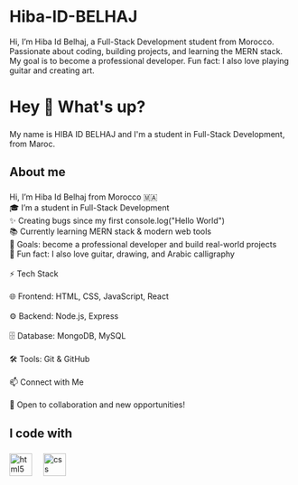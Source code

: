 # Hiba-ID-BELHAJ
Hi, I’m Hiba Id Belhaj, a Full-Stack Development student from Morocco. Passionate about coding, building projects, and learning the MERN stack. My goal is to become a professional developer. Fun fact: I also love playing guitar and creating art.
<h1 align="left">Hey 👋 What's up?</h1>

###

<p align="left">My name is HIBA ID BELHAJ and I'm a student in Full-Stack Development, from Maroc.</p>

###

<h2 align="left">About me</h2>

###

<p align="left">Hi, I’m Hiba Id Belhaj from Morocco 🇲🇦<br>🎓 I’m a student in Full-Stack Development<br>✨ Creating bugs since my first console.log("Hello World")<br>📚 Currently learning MERN stack & modern web tools<br>🎯 Goals: become a professional developer and build real-world projects<br>🎨 Fun fact: I also love guitar, drawing, and Arabic calligraphy<br><br>⚡ Tech Stack<br><br>🌐 Frontend: HTML, CSS, JavaScript, React<br><br>⚙️ Backend: Node.js, Express<br><br>🗄️ Database: MongoDB, MySQL<br><br>🛠️ Tools: Git & GitHub<br><br>📫 Connect with Me<br><br>🚀 Open to collaboration and new opportunities!</p>

###

<h2 align="left">I code with</h2>

###

<div align="left">
  <img src="https://cdn.jsdelivr.net/gh/devicons/devicon/icons/html5/html5-original.svg" height="40" alt="html5 logo"  />
  <img width="12" />
  <img src="https://cdn.jsdelivr.net/gh/devicons/devicon/icons/css3/css3-original.svg" height="40" alt="css logo"  />
</div>
